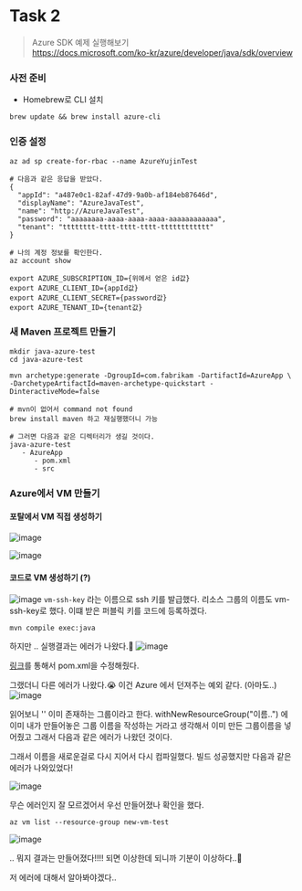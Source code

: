 # Task 2
> Azure SDK 예제 실행해보기  
> https://docs.microsoft.com/ko-kr/azure/developer/java/sdk/overview


### 사전 준비

- Homebrew로 CLI 설치

```shell
brew update && brew install azure-cli
```

### 인증 설정

```shell
az ad sp create-for-rbac --name AzureYujinTest

# 다음과 같은 응답을 받았다.
{
  "appId": "a487e0c1-82af-47d9-9a0b-af184eb87646d",
  "displayName": "AzureJavaTest",
  "name": "http://AzureJavaTest",
  "password": "aaaaaaaa-aaaa-aaaa-aaaa-aaaaaaaaaaaa",
  "tenant": "tttttttt-tttt-tttt-tttt-tttttttttttt"
}

# 나의 계정 정보를 확인한다.
az account show

export AZURE_SUBSCRIPTION_ID={위에서 얻은 id값}
export AZURE_CLIENT_ID={appId값}
export AZURE_CLIENT_SECRET={password값}
export AZURE_TENANT_ID={tenant값}
```


### 새 Maven 프로젝트 만들기
```shell
mkdir java-azure-test
cd java-azure-test

mvn archetype:generate -DgroupId=com.fabrikam -DartifactId=AzureApp \
-DarchetypeArtifactId=maven-archetype-quickstart -DinteractiveMode=false

# mvn이 없어서 command not found
brew install maven 하고 재실행했더니 가능

# 그러면 다음과 같은 디렉터리가 생길 것이다.
java-azure-test
   - AzureApp
      - pom.xml
      - src
```

### Azure에서 VM 만들기

#### 포탈에서 VM 직접 생성하기

![image](https://user-images.githubusercontent.com/58067265/129683704-e6438f27-54d2-4678-892d-db1cd66c0043.png)

![image](https://user-images.githubusercontent.com/58067265/129683932-646d1b2a-b99d-4c63-8613-61adcfd18bff.png)


#### 코드로 VM 생성하기 (?)

![image](https://user-images.githubusercontent.com/58067265/129684799-07a3d969-90ee-4c7f-a771-48bd4e69bd95.png)
<code>vm-ssh-key</code> 라는 이름으로 ssh 키를 발급했다. 리소스 그룹의 이름도 vm-ssh-key로 했다. 이떄 받은 퍼블릭 키를 코드에 등록하겠다.


```shell
mvn compile exec:java
```

하지만 .. 실행결과는 에러가 나왔다.🥲
![image](https://user-images.githubusercontent.com/58067265/129685572-07666f9d-b4ec-4a85-bd28-bc4fdb28b349.png)

[링크](https://www.testingdocs.com/questions/how-to-fix-source-option-5-is-no-longer-supported-use-7-or-later/)를 통해서 pom.xml을 수정해줬다.

그랬더니 다른 에러가 나왔다.😭 이건 Azure 에서 던져주는 예외 같다. (아마도..)
![image](https://user-images.githubusercontent.com/58067265/129690736-1090484d-3d34-478f-a7ee-d00672c486ef.png)

읽어보니 '' 이미 존재하는 그룹이라고 한다. withNewResourceGroup("이름..") 에 이미 내가 만들어놓은 그룹 이름을 작성하는 거라고 생각해서 이미 만든 그룹이름을 넣어줬고 그래서 다음과 같은 에러가 나왔던 것이다.

그래서 이름을 새로운걸로 다시 지어서 다시 컴파일했다. 빌드 성공했지만 다음과 같은 에러가 나와있었다!

![image](https://user-images.githubusercontent.com/58067265/129691503-50f1f401-88f8-4258-905f-ac270937dfda.png)

무슨 에러인지 잘 모르겠어서 우선 만들어졌나 확인을 했다.

```shell
az vm list --resource-group new-vm-test
```

![image](https://user-images.githubusercontent.com/58067265/129691868-42fcf5be-a3f9-4594-b373-b69070a61fa0.png)


.. 뭐지 결과는 만들어졌다!!!! 되면 이상한데 되니까 기분이 이상하다..🤔

저 에러에 대해서 알아봐야겠다..
